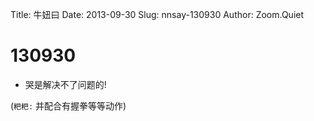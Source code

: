 Title: 牛妞曰
Date: 2013-09-30
Slug: nnsay-130930
Author: Zoom.Quiet


# 130930

- 哭是解决不了问题的!

(`粑粑:` 并配合有握拳等等动作)

